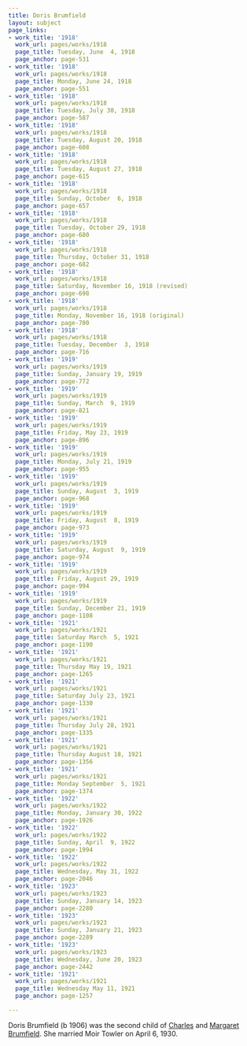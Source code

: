 ```yaml
---
title: Doris Brumfield
layout: subject
page_links:
- work_title: '1918'
  work_url: pages/works/1918
  page_title: Tuesday, June  4, 1918
  page_anchor: page-531
- work_title: '1918'
  work_url: pages/works/1918
  page_title: Monday, June 24, 1918
  page_anchor: page-551
- work_title: '1918'
  work_url: pages/works/1918
  page_title: Tuesday, July 30, 1918
  page_anchor: page-587
- work_title: '1918'
  work_url: pages/works/1918
  page_title: Tuesday, August 20, 1918
  page_anchor: page-608
- work_title: '1918'
  work_url: pages/works/1918
  page_title: Tuesday, August 27, 1918
  page_anchor: page-615
- work_title: '1918'
  work_url: pages/works/1918
  page_title: Sunday, October  6, 1918
  page_anchor: page-657
- work_title: '1918'
  work_url: pages/works/1918
  page_title: Tuesday, October 29, 1918
  page_anchor: page-680
- work_title: '1918'
  work_url: pages/works/1918
  page_title: Thursday, October 31, 1918
  page_anchor: page-682
- work_title: '1918'
  work_url: pages/works/1918
  page_title: Saturday, November 16, 1918 (revised)
  page_anchor: page-698
- work_title: '1918'
  work_url: pages/works/1918
  page_title: Monday, November 16, 1918 (original)
  page_anchor: page-700
- work_title: '1918'
  work_url: pages/works/1918
  page_title: Tuesday, December  3, 1918
  page_anchor: page-716
- work_title: '1919'
  work_url: pages/works/1919
  page_title: Sunday, January 19, 1919
  page_anchor: page-772
- work_title: '1919'
  work_url: pages/works/1919
  page_title: Sunday, March  9, 1919
  page_anchor: page-821
- work_title: '1919'
  work_url: pages/works/1919
  page_title: Friday, May 23, 1919
  page_anchor: page-896
- work_title: '1919'
  work_url: pages/works/1919
  page_title: Monday, July 21, 1919
  page_anchor: page-955
- work_title: '1919'
  work_url: pages/works/1919
  page_title: Sunday, August  3, 1919
  page_anchor: page-968
- work_title: '1919'
  work_url: pages/works/1919
  page_title: Friday, August  8, 1919
  page_anchor: page-973
- work_title: '1919'
  work_url: pages/works/1919
  page_title: Saturday, August  9, 1919
  page_anchor: page-974
- work_title: '1919'
  work_url: pages/works/1919
  page_title: Friday, August 29, 1919
  page_anchor: page-994
- work_title: '1919'
  work_url: pages/works/1919
  page_title: Sunday, December 21, 1919
  page_anchor: page-1108
- work_title: '1921'
  work_url: pages/works/1921
  page_title: Saturday March  5, 1921
  page_anchor: page-1190
- work_title: '1921'
  work_url: pages/works/1921
  page_title: Thursday May 19, 1921
  page_anchor: page-1265
- work_title: '1921'
  work_url: pages/works/1921
  page_title: Saturday July 23, 1921
  page_anchor: page-1330
- work_title: '1921'
  work_url: pages/works/1921
  page_title: Thursday July 28, 1921
  page_anchor: page-1335
- work_title: '1921'
  work_url: pages/works/1921
  page_title: Thursday August 18, 1921
  page_anchor: page-1356
- work_title: '1921'
  work_url: pages/works/1921
  page_title: Monday September  5, 1921
  page_anchor: page-1374
- work_title: '1922'
  work_url: pages/works/1922
  page_title: Monday, January 30, 1922
  page_anchor: page-1926
- work_title: '1922'
  work_url: pages/works/1922
  page_title: Sunday, April  9, 1922
  page_anchor: page-1994
- work_title: '1922'
  work_url: pages/works/1922
  page_title: Wednesday, May 31, 1922
  page_anchor: page-2046
- work_title: '1923'
  work_url: pages/works/1923
  page_title: Sunday, January 14, 1923
  page_anchor: page-2280
- work_title: '1923'
  work_url: pages/works/1923
  page_title: Sunday, January 21, 1923
  page_anchor: page-2289
- work_title: '1923'
  work_url: pages/works/1923
  page_title: Wednesday, June 20, 1923
  page_anchor: page-2442
- work_title: '1921'
  work_url: pages/works/1921
  page_title: Wednesday May 11, 1921
  page_anchor: page-1257

---
```

<p>Doris Brumfield (b 1906) was the second child of <a href='../subjects/23' title='Charles Brumfield'>Charles</a> and <a href='../subjects/335' title='Margaret Brumfield'>Margaret Brumfield</a>.  She married Moir Towler on April 6, 1930.</p>